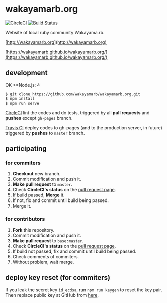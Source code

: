 # wakayamarb.org

[![CircleCI](https://circleci.com/gh/wakayamarb/wakayamarb.org/tree/master.svg?style=shield)](https://circleci.com/gh/wakayamarb/wakayamarb.org) [![Build Status](https://travis-ci.org/wakayamarb/wakayamarb.org.svg?branch=master)](https://travis-ci.org/wakayamarb/wakayamarb.org)

Website of local ruby community Wakayama.rb.

[http://wakayamarb.org](http://wakayamarb.org)

[https://wakayamarb.github.io/wakayamarb.org/](https://wakayamarb.github.io/wakayamarb.org/)

## development
OK >=Node.js: 4

```
$ git clone https://github.com/wakayamarb/wakayamarb.org.git
$ npm install
$ npm run serve
```

[CircleCI](https://circleci.com/gh/wakayamarb/wakayamarb.org/) lint the codes and do tests, triggered by all **pull requests** and **pushes** except `gh-pages` branch.

[Travis CI](ttps://travis-ci.org/wakayamarb/wakayamarb.org) deploy codes to gh-pages (and to the production server, in future) triggered by **pushes** to `master` branch.

## participating

### for commiters

1. **Checkout** new branch.
1. Commit modification and push it.
1. **Make pull request** to `master`.
1. Check **CircleCI's status** on the [pull request page](https://github.com/wakayamarb/wakayamarb.org/pulls).
1. If build passed, **Merge** it.
1. If not, fix and commit until build being passed.
1. Merge it.

### for contributors

1. **Fork** this repository.
1. Commit modification and push it.
1. **Make pull request** to `base:master`.
1. Check **CircleCI's status** on the [pull request page](https://github.com/wakayamarb/wakayamarb.org/pulls).
1. If build not passed, fix and commit until build being passed.
1. Check comments of commiters.
1. Without problem, wait merge.

## deploy key reset (for commiters)

If you leak the secret key `id_ecdsa`, run `npm run keygen` to reset the key pair.
Then replace public key at GitHub from [here](https://github.com/wakayamarb/wakayamarb.org/settings/keys).
